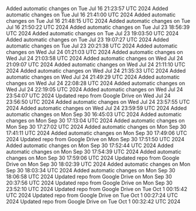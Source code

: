 Added automatic changes on Tue Jul 16 21:23:57 UTC 2024
Added automatic changes on Tue Jul 16 21:41:00 UTC 2024
Added automatic changes on Tue Jul 16 21:48:15 UTC 2024
Added automatic changes on Tue Jul 16 21:50:22 UTC 2024
Added automatic changes on Tue Jul 23 18:56:39 UTC 2024
Added automatic changes on Tue Jul 23 19:03:50 UTC 2024
Added automatic changes on Tue Jul 23 19:07:27 UTC 2024
Added automatic changes on Tue Jul 23 20:21:38 UTC 2024
Added automatic changes on Wed Jul 24 01:21:03 UTC 2024
Added automatic changes on Wed Jul 24 21:03:58 UTC 2024
Added automatic changes on Wed Jul 24 21:09:07 UTC 2024
Added automatic changes on Wed Jul 24 21:11:10 UTC 2024
Added automatic changes on Wed Jul 24 21:35:33 UTC 2024
Added automatic changes on Wed Jul 24 21:49:29 UTC 2024
Added automatic changes on Wed Jul 24 22:08:28 UTC 2024
Added automatic changes on Wed Jul 24 22:19:05 UTC 2024
Added automatic changes on Wed Jul 24 23:54:07 UTC 2024
Updated repo from Google Drive on Wed Jul 24 23:56:50 UTC 2024
Added automatic changes on Wed Jul 24 23:57:55 UTC 2024
Added automatic changes on Wed Jul 24 23:59:59 UTC 2024
Added automatic changes on Mon Sep 30 16:45:03 UTC 2024
Added automatic changes on Mon Sep 30 17:13:04 UTC 2024
Added automatic changes on Mon Sep 30 17:27:02 UTC 2024
Added automatic changes on Mon Sep 30 17:41:11 UTC 2024
Added automatic changes on Mon Sep 30 17:49:06 UTC 2024
Updated repo from Google Drive on Mon Sep 30 17:51:50 UTC 2024
Added automatic changes on Mon Sep 30 17:52:44 UTC 2024
Added automatic changes on Mon Sep 30 17:54:39 UTC 2024
Added automatic changes on Mon Sep 30 17:59:06 UTC 2024
Updated repo from Google Drive on Mon Sep 30 18:02:39 UTC 2024
Added automatic changes on Mon Sep 30 18:03:34 UTC 2024
Added automatic changes on Mon Sep 30 18:06:58 UTC 2024
Updated repo from Google Drive on Mon Sep 30 20:37:56 UTC 2024
Updated repo from Google Drive on Mon Sep 30 23:52:10 UTC 2024
Updated repo from Google Drive on Tue Oct  1 00:15:42 UTC 2024
Updated repo from Google Drive on Tue Oct  1 00:27:24 UTC 2024
Updated repo from Google Drive on Tue Oct  1 00:32:42 UTC 2024

